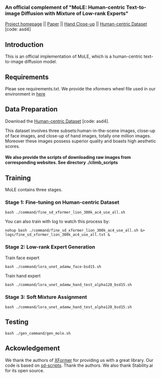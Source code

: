 ### An official complement of "MoLE: Human-centric Text-to-image Diffusion with Mixture of Low-rank Experts" 

[Project homepage](https://sites.google.com/view/mole4diffuser/) || [Paper](https://sites.google.com/view/mole4diffuser/) ||
[Hand Close-up](https://sites.google.com/view/response-close-up-of-hand/homepage) || [Human-centric Dataset](https://pan.baidu.com/s/1QL_IImARcBBLwleXEI1wsg) [code: asd4]

## Introduction
This is an official implementation of MoLE, which is a human-centric text-to-image diffusion model. 

## Requirements
Pleae see requirements.txt. We provide the xformers wheel file used in our environment in [here](https://drive.google.com/file/d/1XLvP0T_xoxUyuqA7nCJLjc3Cn1p9KaYG/view?usp=sharing)

## Data Preparation
Download the [Human-centric Dataset](https://pan.baidu.com/s/1QL_IImARcBBLwleXEI1wsg) [code: asd4].

This dataset involves three subsets:human-in-the-scene images, close-up of face images, and close-up of hand images, totally one million images. Moreover these images possess superior quality and boasts high aesthetic scores.

#### We also provide the scripts of downloading raw images from corresponding websites. See directory ./climb_scripts

## Training
MoLE contains three stages.

### Stage 1: Fine-tuning on Human-centric Dataset 

```shell
bash ./command/fine_sd_xformer_lion_300k_ac4_use_all.sh
```

You can also train with log to watch this process by:

```shell
nohup bash ./command/fine_sd_xformer_lion_300k_ac4_use_all.sh &> logs/fine_sd_xformer_lion_300k_ac4_use_all.txt &
```

### Stage 2: Low-rank Expert Generation

Train face expert
```shell
bash ./command/lora_unet_adamw_face-bsd15.sh
```

Train hand expert
```shell
bash ./command/lora_unet_adamw_hand_test_alpha128_bsd15.sh
```

### Stage 3: Soft Mixture Assignment

```shell
bash ./command/lora_unet_adamw_hand_test_alpha128_bsd15.sh
```

## Testing
```shell
bash ./gen_command/gen_mole.sh
```

## Ackowledgement
We thank the authors of [XFormer](https://github.com/lucidrains/xformers) for providing us with a great library. Our code is based on [sd-scripts](https://github.com/kohya-ss/sd-scripts). Thank the authors. We also thank Stability.ai for
its open source.




